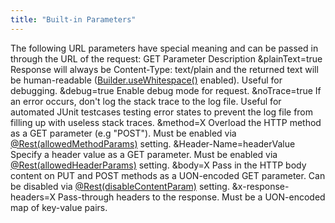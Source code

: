 ```yaml
---
title: "Built-in Parameters"
---
```


The following URL parameters have special meaning and can be passed in through the URL of the request: GET Parameter Description &plainText=true Response will always be Content-Type: text/plain and the returned text will be human-readable ([Builder.useWhitespace()]({{API_DOCS}}/org/apache/juneau/serializer/WriterSerializer/Builder.html#useWhitespace()) enabled).
Useful for debugging.
&debug=true Enable debug mode for request.
&noTrace=true If an error occurs, don't log the stack trace to the log file.
Useful for automated JUnit testcases testing error states to prevent the log file from filling up with useless stack traces.
&method=X Overload the HTTP method as a GET parameter (e.g "POST").
Must be enabled via [@Rest(allowedMethodParams)]({{API_DOCS}}/org/apache/juneau/rest/annotation/Rest.html#allowedMethodParams()) setting.
&Header-Name=headerValue Specify a header value as a GET parameter.
Must be enabled via [@Rest(allowedHeaderParams)]({{API_DOCS}}/org/apache/juneau/rest/annotation/Rest.html#allowedHeaderParams()) setting.
&body=X Pass in the HTTP body content on PUT and POST methods as a UON-encoded GET parameter.
Can be disabled via [@Rest(disableContentParam)]({{API_DOCS}}/org/apache/juneau/rest/annotation/Rest.html#disableContentParam()) setting.
&x-response-headers=X Pass-through headers to the response.
Must be a UON-encoded map of key-value pairs.
